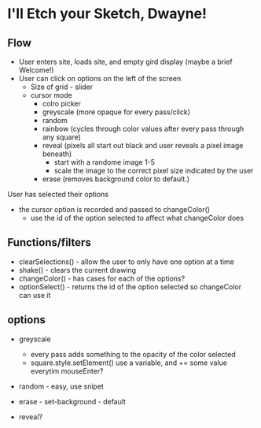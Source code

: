 # I'll Etch your Sketch, Dwayne!

## Flow

- User enters site, loads site, and empty gird display (maybe a brief Welcome!)
- User can click on options on the left of the screen
  - Size of grid - slider
  - cursor mode
    - colro picker
    - greyscale (more opaque for every pass/click)
    - random
    - rainbow (cycles through color values after every pass through any square)
    - reveal (pixels all start out black and user reveals a pixel image beneath)
      - start with a randome image 1-5
      - scale the image to the correct pixel size indicated by the user
    - erase (removes background color to default.)

User has selected their options
  - the cursor option is recorded and passed to changeColor()
    - use the id of the option selected to affect what changeColor does



## Functions/filters

- clearSelections() - allow the user to only have one option at a time
- shake() - clears the current drawing
- changeColor() - has cases for each of the options?
- optionSelect() - returns the id of the option selected so changeColor can use it

  

## options
- greyscale
  - every pass adds something to the opacity of the color selected
  - square.style.setElement() use a variable, and += some value everytim mouseEnter?

- random - easy, use snipet
- erase - set-background - default
- reveal?





### 